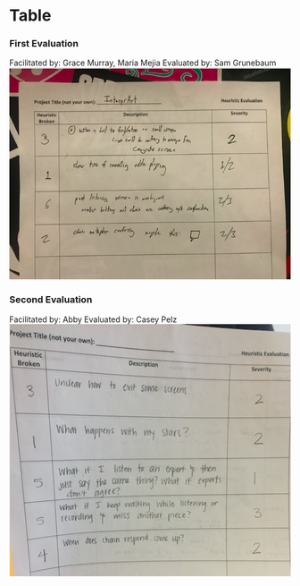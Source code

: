 # Table

### First Evaluation
Facilitated by: Grace Murray, Maria Mejia
Evaluated by: Sam Grunebaum
![Heuristic Evluation 1](/img/hEval1.png)

### Second Evaluation
Facilitated by: Abby 
Evaluated by: Casey Pelz
![Heuristic Evluation 2](/img/hEval2.png)
